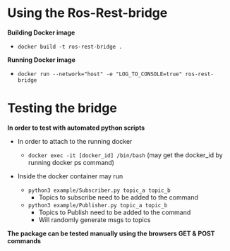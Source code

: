 # Using the Ros-Rest-bridge
**Building Docker image**
* ```docker build -t ros-rest-bridge .```

**Running Docker image**
* ```docker run --network="host" -e "LOG_TO_CONSOLE=true" ros-rest-bridge```

# Testing the bridge
**In order to test with automated python scripts**
* In order to attach to the running docker
  * ```docker exec -it [docker_id] /bin/bash``` (may get the docker_id by running docker ps command)

* Inside the docker container may run
  * ```python3 example/Subscriber.py topic_a topic_b```
    * Topics to subscribe need to be added to the command
  * ```python3 example/Publisher.py topic_a topic_b```
    * Topics to Publish need to be added to the command
    * Will randomly generate msgs to topics

**The package can be tested manually using the browsers GET & POST commands**

    
